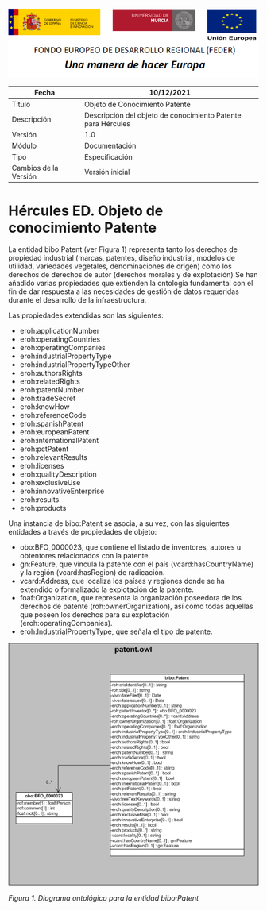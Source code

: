 ![](../../Docs/media/CabeceraDocumentosMD.png)

| Fecha         | 10/12/2021                                                   |
| ------------- | ------------------------------------------------------------ |
|Título|Objeto de Conocimiento Patente| 
|Descripción|Descripción del objeto de conocimiento Patente para Hércules|
|Versión|1.0|
|Módulo|Documentación|
|Tipo|Especificación|
|Cambios de la Versión|Versión inicial|

# Hércules ED. Objeto de conocimiento Patente

La entidad bibo:Patent (ver Figura 1) representa tanto los derechos de propiedad industrial (marcas, patentes, diseño industrial, modelos de utilidad, variedades vegetales, denominaciones de origen) como los derechos de derechos de autor (derechos morales y de explotación)
Se han añadido varias propiedades que extienden la ontología fundamental con el fin de dar respuesta a las necesidades de gestión de datos requeridas durante el desarrollo de la infraestructura.

Las propiedades extendidas son las siguientes:

- eroh:applicationNumber
- eroh:operatingCountries
- eroh:operatingCompanies
- eroh:industrialPropertyType
- eroh:industrialPropertyTypeOther
- eroh:authorsRights
- eroh:relatedRights
- eroh:patentNumber
- eroh:tradeSecret
- eroh:knowHow
- eroh:referenceCode
- eroh:spanishPatent
- eroh:europeanPatent
- eroh:internationalPatent
- eroh:pctPatent
- eroh:relevantResults
- eroh:licenses
- eroh:qualityDescription
- eroh:exclusiveUse
- eroh:innovativeEnterprise
- eroh:results
- eroh:products

Una instancia de bibo:Patent se asocia, a su vez, con las siguientes entidades a través de propiedades de objeto:

- obo:BFO_0000023, que contiene el listado de inventores, autores u obtentores relacionados con la patente.
- gn:Feature, que vincula la patente con el país (vcard:hasCountryName) y la región (vcard:hasRegion) de radicación.
- vcard:Address, que localiza los países y regiones donde se ha extendido o formalizado la explotación de la patente.
- foaf:Organization, que representa la organización poseedora de los derechos de patente (roh:ownerOrganization), así como todas aquellas que poseen los derechos para su explotación (eroh:operatingCompanies).
- eroh:IndustrialPropertyType, que señala el tipo de patente.


![](../../Docs/media/ObjetosDeConocimiento/Patent.png)

*Figura 1. Diagrama ontológico para la entidad bibo:Patent*
